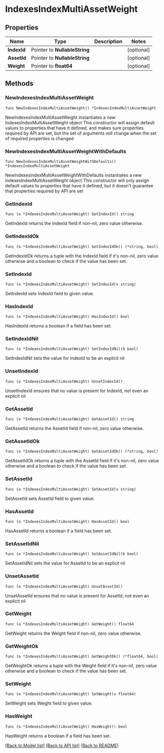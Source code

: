 # IndexesIndexMultiAssetWeight

## Properties

Name | Type | Description | Notes
------------ | ------------- | ------------- | -------------
**IndexId** | Pointer to **NullableString** |  | [optional] 
**AssetId** | Pointer to **NullableString** |  | [optional] 
**Weight** | Pointer to **float64** |  | [optional] 

## Methods

### NewIndexesIndexMultiAssetWeight

`func NewIndexesIndexMultiAssetWeight() *IndexesIndexMultiAssetWeight`

NewIndexesIndexMultiAssetWeight instantiates a new IndexesIndexMultiAssetWeight object
This constructor will assign default values to properties that have it defined,
and makes sure properties required by API are set, but the set of arguments
will change when the set of required properties is changed

### NewIndexesIndexMultiAssetWeightWithDefaults

`func NewIndexesIndexMultiAssetWeightWithDefaults() *IndexesIndexMultiAssetWeight`

NewIndexesIndexMultiAssetWeightWithDefaults instantiates a new IndexesIndexMultiAssetWeight object
This constructor will only assign default values to properties that have it defined,
but it doesn't guarantee that properties required by API are set

### GetIndexId

`func (o *IndexesIndexMultiAssetWeight) GetIndexId() string`

GetIndexId returns the IndexId field if non-nil, zero value otherwise.

### GetIndexIdOk

`func (o *IndexesIndexMultiAssetWeight) GetIndexIdOk() (*string, bool)`

GetIndexIdOk returns a tuple with the IndexId field if it's non-nil, zero value otherwise
and a boolean to check if the value has been set.

### SetIndexId

`func (o *IndexesIndexMultiAssetWeight) SetIndexId(v string)`

SetIndexId sets IndexId field to given value.

### HasIndexId

`func (o *IndexesIndexMultiAssetWeight) HasIndexId() bool`

HasIndexId returns a boolean if a field has been set.

### SetIndexIdNil

`func (o *IndexesIndexMultiAssetWeight) SetIndexIdNil(b bool)`

 SetIndexIdNil sets the value for IndexId to be an explicit nil

### UnsetIndexId
`func (o *IndexesIndexMultiAssetWeight) UnsetIndexId()`

UnsetIndexId ensures that no value is present for IndexId, not even an explicit nil
### GetAssetId

`func (o *IndexesIndexMultiAssetWeight) GetAssetId() string`

GetAssetId returns the AssetId field if non-nil, zero value otherwise.

### GetAssetIdOk

`func (o *IndexesIndexMultiAssetWeight) GetAssetIdOk() (*string, bool)`

GetAssetIdOk returns a tuple with the AssetId field if it's non-nil, zero value otherwise
and a boolean to check if the value has been set.

### SetAssetId

`func (o *IndexesIndexMultiAssetWeight) SetAssetId(v string)`

SetAssetId sets AssetId field to given value.

### HasAssetId

`func (o *IndexesIndexMultiAssetWeight) HasAssetId() bool`

HasAssetId returns a boolean if a field has been set.

### SetAssetIdNil

`func (o *IndexesIndexMultiAssetWeight) SetAssetIdNil(b bool)`

 SetAssetIdNil sets the value for AssetId to be an explicit nil

### UnsetAssetId
`func (o *IndexesIndexMultiAssetWeight) UnsetAssetId()`

UnsetAssetId ensures that no value is present for AssetId, not even an explicit nil
### GetWeight

`func (o *IndexesIndexMultiAssetWeight) GetWeight() float64`

GetWeight returns the Weight field if non-nil, zero value otherwise.

### GetWeightOk

`func (o *IndexesIndexMultiAssetWeight) GetWeightOk() (*float64, bool)`

GetWeightOk returns a tuple with the Weight field if it's non-nil, zero value otherwise
and a boolean to check if the value has been set.

### SetWeight

`func (o *IndexesIndexMultiAssetWeight) SetWeight(v float64)`

SetWeight sets Weight field to given value.

### HasWeight

`func (o *IndexesIndexMultiAssetWeight) HasWeight() bool`

HasWeight returns a boolean if a field has been set.


[[Back to Model list]](../README.md#documentation-for-models) [[Back to API list]](../README.md#documentation-for-api-endpoints) [[Back to README]](../README.md)


